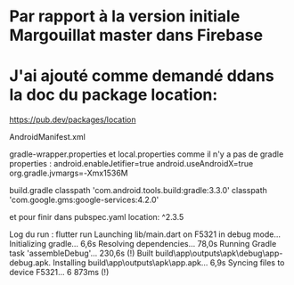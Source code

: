 # Par rapport à la version initiale Margouillat master dans Firebase
# J'ai ajouté comme demandé ddans la doc du package location:

https://pub.dev/packages/location

AndroidManifest.xml
<uses-permission android:name="android.permission.ACCESS_FINE_LOCATION" />

gradle-wrapper.properties et local.properties comme il n'y a pas de gradle properties :
android.enableJetifier=true
android.useAndroidX=true
org.gradle.jvmargs=-Xmx1536M

build.gradle
classpath 'com.android.tools.build:gradle:3.3.0'
classpath 'com.google.gms:google-services:4.2.0'



et pour finir dans pubspec.yaml
location: ^2.3.5

Log du run :
 flutter run
Launching lib/main.dart on F5321 in debug mode...
Initializing gradle...                                              6,6s
Resolving dependencies...                                          78,0s
Running Gradle task 'assembleDebug'...                            230,6s (!)
Built build\app\outputs\apk\debug\app-debug.apk.
Installing build\app\outputs\apk\app.apk...                         6,9s
Syncing files to device F5321...                                 6 873ms (!)

